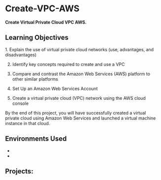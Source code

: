 <h1> Create-VPC-AWS </h1>
 <b> Create Virtual Private Cloud VPC AWS.</b>
<br />


<h2>Learning Objectives</h2>
</p alight="left">
1. Explain the use of virtual private cloud networks (use, advantages, and disadvantages) 

2. Identify key concepts required to create and use a VPC 

3. Compare and contrast the Amazon Web Services (AWS) platform to other similar platforms 

4. Set Up an Amazon Web Services Account 

5. Create a virtual private cloud (VPC) network using the AWS cloud console

By the end of this project, you will have successfully created a virtual private cloud using Amazon Web Services and launched a virtual machine instance in that cloud.
</p>

<h2><b> Environments Used </b></h2>

- <b> </b>
- <b> </b>

<h2> Projects: </h2>

<p align="left">


<!-- <img src=""/> -->

<!--
 ```diff
- text in red
+ text in green
! text in orange
# text in gray
@@ text in purple (and bold)@@
```
--!>
